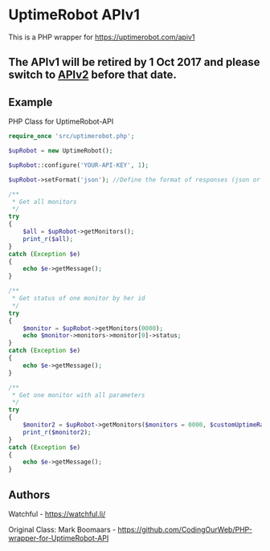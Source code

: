 UptimeRobot APIv1
=================

This is a PHP wrapper for https://uptimerobot.com/apiv1

## The APIv1 will be retired by 1 Oct 2017 and please switch to [APIv2](https://uptimerobot.com/api) before that date.

## Example

PHP Class for UptimeRobot-API

```PHP
require_once 'src/uptimerobot.php';

$upRobot = new UptimeRobot();

$upRobot::configure('YOUR-API-KEY', 1);

$upRobot->setFormat('json'); //Define the format of responses (json or xml)

/**
 * Get all monitors
 */
try
{
    $all = $upRobot->getMonitors();
    print_r($all);
}
catch (Exception $e)
{
    echo $e->getMessage();
}

/**
 * Get status of one monitor by her id
 */
try
{
    $monitor = $upRobot->getMonitors(0000);
    echo $monitor->monitors->monitor[0]->status;
}
catch (Exception $e)
{
    echo $e->getMessage();
}

/**
 * Get one monitor with all parameters
 */
try
{
    $monitor2 = $upRobot->getMonitors($monitors = 0000, $customUptimeRatio = array('1', '7'), $logs = 1, $responseTimes = 1, $responseTimesAverage = 180, $alertContacts = 1, $showMonitorAlertContacts = 1, $showTimezone = 1);
    print_r($monitor2);
}
catch (Exception $e)
{
    echo $e->getMessage();
}

```
## Authors

Watchful - https://watchful.li/

Original Class: Mark Boomaars - https://github.com/CodingOurWeb/PHP-wrapper-for-UptimeRobot-API

